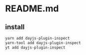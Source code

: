 # README.md

    

## install

```bash
yarn add dayjs-plugin-inspect
yarn-tool add dayjs-plugin-inspect
yt add dayjs-plugin-inspect
```

